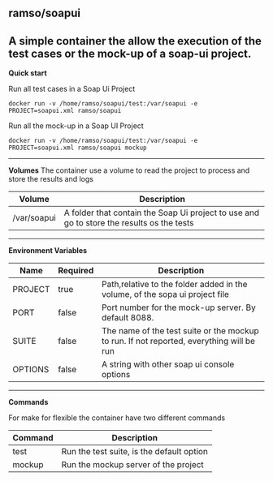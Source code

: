 ## ramso/soapui ##

A simple container the allow the execution of the test cases or the mock-up of a soap-ui project.
---
**Quick start**

Run all test cases in a Soap Ui Project 

    docker run -v /home/ramso/soapui/test:/var/soapui -e PROJECT=soapui.xml ramso/soapui
Run all the mock-up in a Soap UI Project

    docker run -v /home/ramso/soapui/test:/var/soapui -e PROJECT=soapui.xml ramso/soapui mockup   
---
 **Volumes**
 The container use a volume to read the project to process and store the results and logs
 
|Volume|Description  |
|--|--|
|/var/soapui  | A folder that contain the Soap Ui project to use and go to store the results os the tests  |
---
**Environment Variables**

|Name  |Required  |Description |
|--|--|--|
|PROJECT  |true  |Path,relative to the folder added in the volume, of the sopa ui project file |
|PORT |false |Port number for the mock-up server. By default 8088. |
|SUITE |false |The name of the test suite or the mockup to run. If not reported, everything will be run |
|OPTIONS |false |A string with other soap ui console options |

---
**Commands** 

For make for flexible the container have two different commands

|Command|Description  |
|--|--|
|test|Run the test suite, is the default option  |
|mockup|Run the mockup server of the project|
